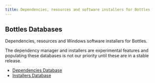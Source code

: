 ```yaml
---
title: Dependencies, resources and software installers for Bottles
---
```


<section class="heading">
  <div class="container large">
    <h1>Bottles Databases</h1>
    <p>Dependencies, resources and Windows software installers for Bottles.</p>
    <div class="warning">
      <p>The dependency manager and installers are experimental features and 
      populating these databases is not our priority until these are in a stable release.</p>
    </div>
  </div>
</section>

<section class="page">
  <div class="container large">
    <ul>
      <li>
        <a href="/database/dependencies">Dependencies Database</a>
      </li>
      <li>
        <a href="#">Installers Database</a>
      </li>
    </ul>
  </div>
</section>
